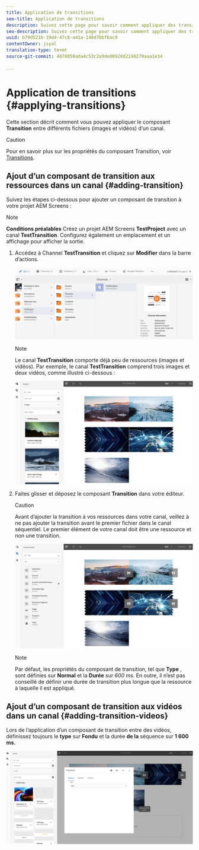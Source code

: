```yaml
---
title: Application de transitions
seo-title: Application de transitions
description: Suivez cette page pour savoir comment appliquer des transitions à vos projets d’écrans.
seo-description: Suivez cette page pour savoir comment appliquer des transitions à vos projets d’écrans.
uuid: b79d521b-19d4-47c8-a41a-148d7bbf6ac9
contentOwner: jsyal
translation-type: tm+mt
source-git-commit: 4078050ada4c53c2a9de00928d2198279aaa1e34

---
```



# Application de transitions {#applying-transitions}

Cette section décrit comment vous pouvez appliquer le composant **Transition** entre différents fichiers (images et vidéos) d’un canal.


>[!CAUTION]
>
>Pour en savoir plus sur les propriétés du composant Transition, voir [Transitions](adding-components-to-a-channel.md#transition).

## Ajout d’un composant de transition aux ressources dans un canal {#adding-transition}

Suivez les étapes ci-dessous pour ajouter un composant de transition à votre projet AEM Screens :

>[!NOTE]
>
>**Conditions préalables**
> Créez un projet AEM Screens **TestProject** avec un canal **TestTransition**. Configurez également un emplacement et un affichage pour afficher la sortie.

1. Accédez à Channel **TestTransition** et cliquez sur **Modifier** dans la barre d’actions.

   ![image1](assets/transitions1.png)

   >[!NOTE]
   >
   >Le canal **TestTransition** comporte déjà peu de ressources (images et vidéos). Par exemple, le canal **TestTransition** comprend trois images et deux vidéos, comme illustré ci-dessous :

   ![image2](assets/transitions2.png)


1. Faites glisser et déposez le composant **Transition** dans votre éditeur.
   >[!CAUTION]
   >
   >Avant d’ajouter la transition à vos ressources dans votre canal, veillez à ne pas ajouter la transition avant le premier fichier dans le canal séquentiel. Le premier élément de votre canal doit être une ressource et non une transition.

   ![image3](assets/transitions3.png)

   > [!NOTE]
   >
   >Par défaut, les propriétés du composant de transition, tel que **Type** , sont définies sur **Normal** et la **Durée** sur *600 ms.*  En outre, il n’est pas conseillé de définir une durée de transition plus longue que la ressource à laquelle il est appliqué.

## Ajout d’un composant de transition aux vidéos dans un canal {#adding-transition-videos}

Lors de l’application d’un composant de transition entre des vidéos, définissez toujours le **type** sur **Fondu** et la durée **de la** séquence sur **1 600 ms.**

![image3](assets/transitions4.png)
